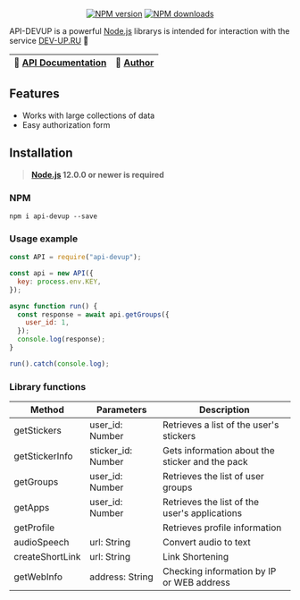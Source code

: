 <p align="center">
<a href="https://www.npmjs.com/package/api-devup"><img src="https://img.shields.io/npm/v/api-devup.svg?style=flat-square" alt="NPM version"></a>
<a href="https://www.npmjs.com/package/api-devup"><img src="https://img.shields.io/npm/dt/api-devup.svg?style=flat-square" alt="NPM downloads"></a>
</p>

API-DEVUP is a powerful [Node.js](https://nodejs.org) librarys is intended for interaction with the service [DEV-UP.RU](https://dev-up.ru) 🚀

| 📖 [API Documentation](https://dev-up.ru/dev) | 🤖 [Author](https://vk.com/zeuvs) |
| --------------------------------------------- | --------------------------------- |

## Features

- Works with large collections of data
- Easy authorization form

## Installation

> **[Node.js](https://nodejs.org/) 12.0.0 or newer is required**

### NPM

```
npm i api-devup --save
```

### Usage example

```js
const API = require("api-devup");

const api = new API({
  key: process.env.KEY,
});

async function run() {
  const response = await api.getGroups({
    user_id: 1,
  });
  console.log(response);
}

run().catch(console.log);
```

### Library functions

| Method          | Parameters         | Description                                     |
| --------------- | ------------------ | ----------------------------------------------- |
| getStickers     | user_id: Number    | Retrieves a list of the user's stickers         |
| getStickerInfo  | sticker_id: Number | Gets information about the sticker and the pack |
| getGroups       | user_id: Number    | Retrieves the list of user groups               |
| getApps         | user_id: Number    | Retrieves the list of the user's applications   |
| getProfile      |                    | Retrieves profile information                   |
| audioSpeech     | url: String        | Convert audio to text                           |
| createShortLink | url: String        | Link Shortening                                 |
| getWebInfo      | address: String    | Checking information by IP or WEB address       |
